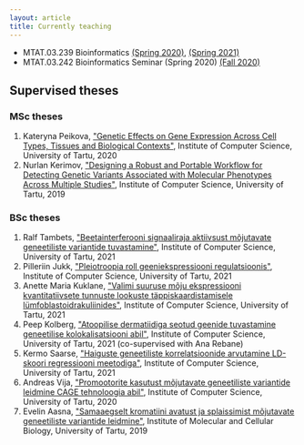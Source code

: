 ```yaml
---
layout: article
title: Currently teaching
---
```


 * MTAT.03.239 Bioinformatics [(Spring 2020)](https://courses.cs.ut.ee/2020/bioinfo/spring), [(Spring 2021)](https://courses.cs.ut.ee/2021/bioinfo/spring)
 * MTAT.03.242 Bioinformatics Seminar (Spring 2020) [(Fall 2020)](https://courses.cs.ut.ee/2020/bioseminar/fall)

## Supervised theses

### MSc theses
1. Kateryna Peikova, ["Genetic Effects on Gene Expression Across Cell Types, Tissues and Biological Contexts"](https://comserv.cs.ut.ee/home/files/Peikova_ComputerScience_2020.pdf?study=ATILoputoo&reference=2B0079C2091C9C59A1AD05A1B713F8AEC0F38804), Institute of Computer Science, University of Tartu, 2020
1. Nurlan Kerimov, ["Designing a Robust and Portable Workflow for Detecting Genetic Variants Associated with Molecular Phenotypes Across Multiple Studies"](https://dspace.ut.ee/handle/10062/66408), Institute of Computer Science, University of Tartu, 2019

### BSc theses
1. Ralf Tambets, ["Beetainterferooni signaaliraja aktiivsust mõjutavate geneetiliste variantide tuvastamine"](https://comserv.cs.ut.ee/home/files/Tambets_informaatika_2021.pdf?study=ATILoputoo&reference=3157691CDFE6B3762729B2899791721826AFE945), Institute of Computer Science, University of Tartu, 2021
1. Pilleriin Jukk, ["Pleiotroopia roll geeniekspressiooni regulatsioonis"](https://comserv.cs.ut.ee/home/files/Jukk_Informaatika_2021.pdf?study=ATILoputoo&reference=1172A5FA9F1DAE7CF911362D8D9779F4C8588649), Institute of Computer Science, University of Tartu, 2021
1. Anette Maria Kuklane, ["Valimi suuruse mõju ekspressiooni kvantitatiivsete tunnuste lookuste täppiskaardistamisele lümfoblastoidrakuliinides"](https://comserv.cs.ut.ee/home/files/Kuklane_Informaatika_BSc_2021.pdf?study=ATILoputoo&reference=6DAACD82A4A0B3A921BFDE37DBCC1FFC4EB31C75), Institute of Computer Science, University of Tartu, 2021
1. Peep Kolberg, ["Atoopilise dermatiidiga seotud geenide tuvastamine geneetilise kolokalisatsiooni abil"](https://comserv.cs.ut.ee/home/files/kolberg_informaatika_2021.pdf?study=ATILoputoo&reference=3E1FE85EA2B1704F360D7A26D8D0ECAAF4991ADF), Institute of Computer Science, University of Tartu, 2021 (co-supervised with Ana Rebane)
1. Kermo Saarse, ["Haiguste geneetiliste korrelatsioonide arvutamine LD-skoori regressiooni meetodiga"](https://comserv.cs.ut.ee/home/files/saarse_informaatika_2021.pdf?study=ATILoputoo&reference=5353C40A60CDF0560FB258D83428B80739804FBF), Institute of Computer Science, University of Tartu, 2021
1. Andreas Vija, ["Promootorite kasutust mõjutavate geneetiliste variantide leidmine CAGE tehnoloogia abil"](https://comserv.cs.ut.ee/home/files/Vija_Informaatika_2020.pdf?study=ATILoputoo&reference=896868ECF88B06EECA962F79D31E6BDA6713947F), Institute of Computer Science, University of Tartu, 2020
1. Evelin Aasna, ["Samaaegselt kromatiini avatust ja splaissimist mõjutavate geneetiliste variantide leidmine"](https://dspace.ut.ee/handle/10062/66518), Institute of Molecular and Cellular Biology, University of Tartu, 2019